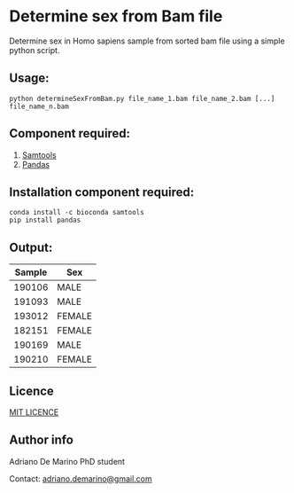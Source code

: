 # Determine sex from Bam file
Determine sex in Homo sapiens sample from sorted bam file using a simple python script.

## Usage:
```
python determineSexFromBam.py file_name_1.bam file_name_2.bam [...] file_name_n.bam
```

## Component required:
1. [Samtools](http://www.htslib.org/) 
2. [Pandas](https://pandas.pydata.org/) 

## Installation component required:
```
conda install -c bioconda samtools
pip install pandas
```

## Output:

|	Sample	|	Sex	|
| ---  | ---  |
|	190106	|	MALE	|
|	191093	|	MALE	|
|	193012	|	FEMALE	|
|	182151	|	FEMALE	|
|	190169	|	MALE	|
|	190210	|	FEMALE	|

## Licence

[MIT LICENCE](https://github.com/adrianodemarino/Determine_sex_from_bam/blob/master/LICENSE.md)

## Author info

Adriano De Marino PhD student

Contact: <adriano.demarino@gmail.com>
